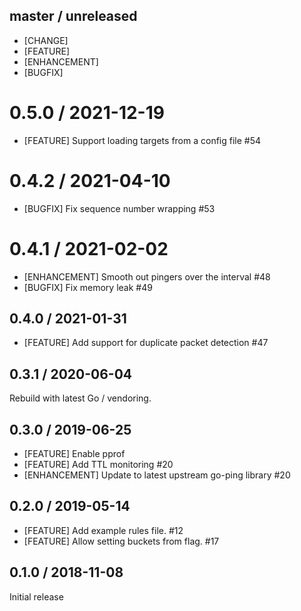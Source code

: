 ## master / unreleased

* [CHANGE]
* [FEATURE]
* [ENHANCEMENT]
* [BUGFIX]

# 0.5.0 / 2021-12-19

* [FEATURE] Support loading targets from a config file #54

# 0.4.2 / 2021-04-10

* [BUGFIX] Fix sequence number wrapping #53

# 0.4.1 / 2021-02-02

* [ENHANCEMENT] Smooth out pingers over the interval #48
* [BUGFIX] Fix memory leak #49

## 0.4.0 / 2021-01-31

* [FEATURE] Add support for duplicate packet detection #47

## 0.3.1 / 2020-06-04

Rebuild with latest Go / vendoring.

## 0.3.0 / 2019-06-25

* [FEATURE] Enable pprof
* [FEATURE] Add TTL monitoring #20
* [ENHANCEMENT] Update to latest upstream go-ping library #20

## 0.2.0 / 2019-05-14

* [FEATURE] Add example rules file. #12
* [FEATURE] Allow setting buckets from flag. #17

## 0.1.0 / 2018-11-08

Initial release
